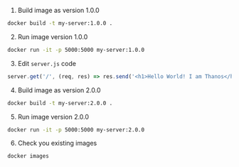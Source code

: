 1. Build image as version 1.0.0
```sh
docker build -t my-server:1.0.0 .
```

2. Run image version 1.0.0
```sh
docker run -it -p 5000:5000 my-server:1.0.0
```

3. Edit `server.js` code
```js
server.get('/', (req, res) => res.send('<h1>Hello World! I am Thanos</h1>'))
```

4. Build image as version 2.0.0
```sh
docker build -t my-server:2.0.0 .
```

5. Run image version 2.0.0
```sh
docker run -it -p 5000:5000 my-server:2.0.0
```

6. Check you existing images
```sh
docker images
```
